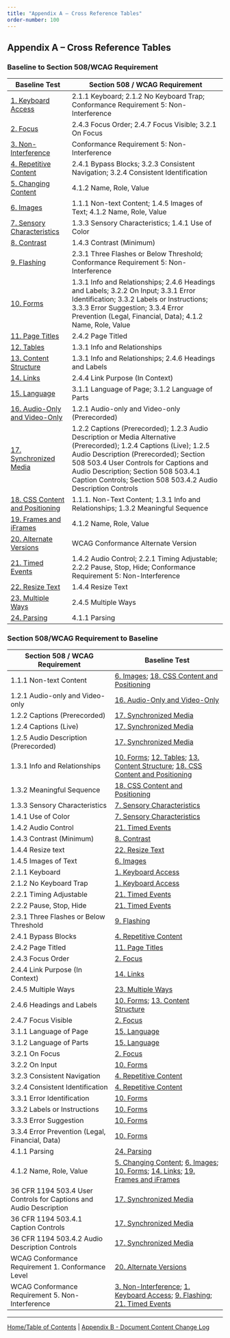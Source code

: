 ```yaml
---
title: "Appendix A – Cross Reference Tables"
order-number: 100
---
```

## Appendix A – Cross Reference Tables


### Baseline to Section 508/WCAG Requirement


| Baseline Test                 | Section 508 / WCAG Requirement                                     |
|-------------------------------|--------------------------------------------------------------------|
| [1. Keyboard Access](../01Keyboard)            | 2.1.1 Keyboard; 2.1.2 No Keyboard Trap; Conformance Requirement 5: Non-Interference                                              |
| [2. Focus](../02FocusVisible)                      | 2.4.3 Focus Order; 2.4.7 Focus Visible; 3.2.1 On Focus                                                |
| [3. Non-Interference](../03Noninterference)           | Conformance Requirement 5: Non-Interference                                                    |
| [4. Repetitive Content](../04RepetitiveContent)         | 2.4.1 Bypass Blocks; 3.2.3 Consistent Navigation; 3.2.4 Consistent Identification                                     |
| [5. Changing Content](../05Changing)           | 4.1.2 Name, Role, Value                                            |
| [6. Images](../06Images)                     | 1.1.1 Non-text Content; 1.4.5 Images of Text; 4.1.2 Name, Role, Value                                             |
| [7. Sensory Characteristics](../07Sensory)    | 1.3.3 Sensory Characteristics; 1.4.1 Use of Color                                                  |
| [8. Contrast](../08Contrast)                   | 1.4.3 Contrast (Minimum)                                           |
| [9. Flashing](../09Flashing)                   | 2.3.1 Three Flashes or Below Threshold; Conformance Requirement 5: Non-Interference                             |
| [10. Forms](../10Forms)                     | 1.3.1 Info and Relationships; 2.4.6 Headings and Labels; 3.2.2 On Input; 3.3.1 Error Identification; 3.3.2 Labels or Instructions; 3.3.3 Error Suggestion; 3.3.4 Error Prevention (Legal, Financial, Data); 4.1.2 Name, Role, Value                                             |
| [11. Page Titles](../11PageTitles)               | 2.4.2 Page Titled                                                  |
| [12. Tables](../12DataTables)                    | 1.3.1 Info and Relationships                                       |
| [13. Content Structure](../13Structure)         | 1.3.1 Info and Relationships; 2.4.6 Headings and Labels                                           |
| [14. Links](../14Links)                     | 2.4.4 Link Purpose (In Context)                                             |
| [15. Language](../15Language)                  | 3.1.1 Language of Page; 3.1.2 Language of Parts                                             |
| [16. Audio-Only and Video-Only](../16AudioVideo) | 1.2.1 Audio-only and Video-only (Prerecorded)                                    |
| [17. Synchronized Media](../17SyncMedia)        | 1.2.2 Captions (Prerecorded); 1.2.3 Audio Description or Media Alternative (Prerecorded); 1.2.4 Captions (Live); 1.2.5 Audio Description (Prerecorded); Section 508 503.4 User Controls for Captions and Audio Description; Section 508  503.4.1 Caption Controls; Section 508 503.4.2 Audio Description Controls                      |
| [18. CSS Content and Positioning](../18Stylesheet) | 1.1.1. Non-Text Content; 1.3.1 Info and Relationships; 1.3.2 Meaningful Sequence                                           |
| [19. Frames and iFrames](../19Frames)        | 4.1.2 Name, Role, Value                                            |
| [20. Alternate Versions](../20AlternateVersions)        | WCAG Conformance Alternate Version                                 |
| [21. Timed Events](../21TimedEvents)              | 1.4.2 Audio Control; 2.2.1 Timing Adjustable; 2.2.2 Pause, Stop, Hide; Conformance Requirement 5: Non-Interference                                             |
| [22. Resize Text](../22Resize)               | 1.4.4 Resize Text                                                  |
| [23. Multiple Ways](../23MultipleWays)             | 2.4.5 Multiple Ways                                                |
| [24. Parsing](../24Parsing)                   | 4.1.1 Parsing                                                      |

### Section 508/WCAG Requirement to Baseline


| Section 508 / WCAG Requirement                                     | Baseline Test                 |
|--------------------------------------------------------------------|-------------------------------|
| 1.1.1 Non-text Content                                             | [6. Images](../06Images); [18. CSS Content and Positioning](../18Stylesheet)                     |
| 1.2.1 Audio-only and Video-only                                    | [16. Audio-Only and Video-Only](../16AudioVideo) |
| 1.2.2 Captions (Prerecorded)                                       | [17. Synchronized Media](../17SyncMedia)        |
| 1.2.4 Captions (Live)                                              | [17. Synchronized Media](../17SyncMedia)        |
| 1.2.5 Audio Description (Prerecorded)                              | [17. Synchronized Media](../17SyncMedia)        |
| 1.3.1 Info and Relationships                                       | [10. Forms](../10Forms); [12. Tables](../12DataTables); [13. Content Structure](../13Structure); [18. CSS Content and Positioning](../18Stylesheet)  |
| 1.3.2 Meaningful Sequence                                          | [18. CSS Content and Positioning](../18Stylesheet) |
| 1.3.3 Sensory Characteristics                                      | [7. Sensory Characteristics](../07Sensory)    |
| 1.4.1 Use of Color                                                 | [7. Sensory Characteristics](../07Sensory)    |
| 1.4.2 Audio Control                                                | [21. Timed Events](../21TimedEvents)              |
| 1.4.3 Contrast (Minimum)                                           | [8. Contrast](../08Contrast)                   |
| 1.4.4 Resize text                                                  | [22. Resize Text](../22Resize)               |
| 1.4.5 Images of Text                                               | [6. Images](../06Images)                     |
| 2.1.1 Keyboard                                                     | [1. Keyboard Access](../01Keyboard)               |
| 2.1.2 No Keyboard Trap                                             | [1. Keyboard Access](../01Keyboard)            |
| 2.2.1 Timing Adjustable                                            | [21. Timed Events](../21TimedEvents)              |
| 2.2.2 Pause, Stop, Hide                                            | [21. Timed Events](../21TimedEvents)              |
| 2.3.1 Three Flashes or Below Threshold                             | [9. Flashing](../09Flashing)                   |
| 2.4.1 Bypass Blocks                                                | [4. Repetitive Content](../04RepetitiveContent)         |
| 2.4.2 Page Titled                                                  | [11. Page Titles](../11PageTitles)               |
| 2.4.3 Focus Order                                                  | [2. Focus](../02FocusVisible)                |
| 2.4.4 Link Purpose (In Context)                                    | [14. Links](../14Links)                     |
| 2.4.5 Multiple Ways                                                | [23. Multiple Ways](../23MultipleWays)             |
| 2.4.6 Headings and Labels                                          | [10. Forms](../10Forms); [13. Content Structure](../13Structure)         |
| 2.4.7 Focus Visible                                                | [2. Focus](../02FocusVisible)              |
| 3.1.1 Language of Page                                             | [15. Language](../15Language)                  |
| 3.1.2 Language of Parts                                            | [15. Language](../15Language)                  |
| 3.2.1 On Focus                                                     | [2. Focus](../02FocusVisible)                |
| 3.2.2 On Input                                                     | [10. Forms](../10Forms)                     |
| 3.2.3 Consistent Navigation                                        | [4. Repetitive Content](../04RepetitiveContent)         |
| 3.2.4 Consistent Identification                                    | [4. Repetitive Content](../04RepetitiveContent)         |
| 3.3.1 Error Identification                                         | [10. Forms](../10Forms)                     |
| 3.3.2 Labels or Instructions                                       | [10. Forms](../10Forms)                     |
| 3.3.3 Error Suggestion                                             | [10. Forms](../10Forms)                     |
| 3.3.4 Error Prevention (Legal, Financial, Data)                    | [10. Forms](../10Forms)                     |
| 4.1.1 Parsing                                                      | [24. Parsing](../24Parsing)                   |
| 4.1.2 Name, Role, Value                                            | [5. Changing Content](../05Changing); [6. Images](../06Images); [10. Forms](../10Forms); [14. Links](../14Links); [19. Frames and iFrames](../19Frames)         |
| 36 CFR 1194 503.4 User Controls for Captions and Audio Description | [17. Synchronized Media](../17SyncMedia)        |
| 36 CFR 1194 503.4.1 Caption Controls                               | [17. Synchronized Media](../17SyncMedia)        |
| 36 CFR 1194 503.4.2 Audio Description Controls                     | [17. Synchronized Media](../17SyncMedia)        |
| WCAG Conformance Requirement 1. Conformance Level                  | [20. Alternate Versions](../20AlternateVersions)        |
| WCAG Conformance Requirement 5. Non-Interference                   | [3. Non-Interference](../03Noninterference); [1. Keyboard Access](../01Keyboard); [9. Flashing](../09Flashing); [21. Timed Events](../21TimedEvents)         |

----------------------------------------
[Home/Table of Contents](../) | [Appendix B - Document Content Change Log](../ChangeLog3)
